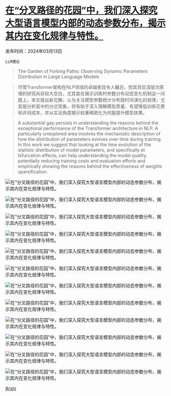 # [在“分叉路径的花园”中，我们深入探究大型语言模型内部的动态参数分布，揭示其内在变化规律与特性。](https://arxiv.org/abs/2403.08739)

发布时间：2024年03月13日

`LLM理论` `` ``

> The Garden of Forking Paths: Observing Dynamic Parameters Distribution in Large Language Models

> 尽管Transformer架构在NLP领域的卓越表现令人瞩目，但其背后深层次原理的研究尚存较大空白，尤其是在揭示训练时参数分布动态变化机制这一问题上。本文提出新见解，认为关注模型参数统计分布随时间演化的规律，尤其是分析其中的分岔现象，将有助于深入理解模型质量，有望降低训练花费和评测成本，并从实证角度揭示权重稀疏化为何能提升模型效果。

> A substantial gap persists in understanding the reasons behind the exceptional performance of the Transformer architecture in NLP. A particularly unexplored area involves the mechanistic description of how the distribution of parameters evolves over time during training. In this work we suggest that looking at the time evolution of the statistic distribution of model parameters, and specifically at bifurcation effects, can help understanding the model quality, potentially reducing training costs and evaluation efforts and empirically showing the reasons behind the effectiveness of weights sparsification.

![在“分叉路径的花园”中，我们深入探究大型语言模型内部的动态参数分布，揭示其内在变化规律与特性。](../../../paper_images/2403.08739/x1.png)

![在“分叉路径的花园”中，我们深入探究大型语言模型内部的动态参数分布，揭示其内在变化规律与特性。](../../../paper_images/2403.08739/x2.png)

![在“分叉路径的花园”中，我们深入探究大型语言模型内部的动态参数分布，揭示其内在变化规律与特性。](../../../paper_images/2403.08739/x3.png)

![在“分叉路径的花园”中，我们深入探究大型语言模型内部的动态参数分布，揭示其内在变化规律与特性。](../../../paper_images/2403.08739/x4.png)

![在“分叉路径的花园”中，我们深入探究大型语言模型内部的动态参数分布，揭示其内在变化规律与特性。](../../../paper_images/2403.08739/x5.png)

![在“分叉路径的花园”中，我们深入探究大型语言模型内部的动态参数分布，揭示其内在变化规律与特性。](../../../paper_images/2403.08739/x6.png)

![在“分叉路径的花园”中，我们深入探究大型语言模型内部的动态参数分布，揭示其内在变化规律与特性。](../../../paper_images/2403.08739/x7.png)

![在“分叉路径的花园”中，我们深入探究大型语言模型内部的动态参数分布，揭示其内在变化规律与特性。](../../../paper_images/2403.08739/x8.png)

![在“分叉路径的花园”中，我们深入探究大型语言模型内部的动态参数分布，揭示其内在变化规律与特性。](../../../paper_images/2403.08739/x9.png)

![在“分叉路径的花园”中，我们深入探究大型语言模型内部的动态参数分布，揭示其内在变化规律与特性。](../../../paper_images/2403.08739/x10.png)

![在“分叉路径的花园”中，我们深入探究大型语言模型内部的动态参数分布，揭示其内在变化规律与特性。](../../../paper_images/2403.08739/x11.png)

![在“分叉路径的花园”中，我们深入探究大型语言模型内部的动态参数分布，揭示其内在变化规律与特性。](../../../paper_images/2403.08739/x12.png)

[Arxiv](https://arxiv.org/abs/2403.08739)